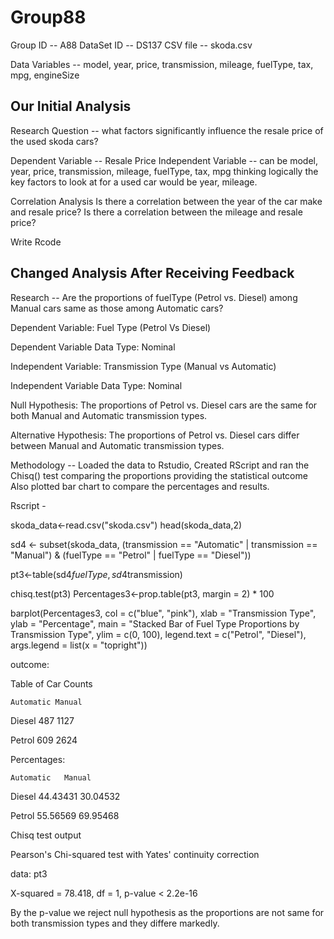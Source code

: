 # Group88

Group ID -- A88
DataSet ID -- DS137
CSV file -- skoda.csv

Data Variables -- model, year, price, transmission, mileage, fuelType, tax, mpg, engineSize





Our Initial Analysis
-----------------------------------------------------------------------------------------------
Research Question -- what factors significantly influence the resale price of the used skoda cars?

Dependent Variable -- Resale Price
Independent Variable -- can be model, year, price, transmission, mileage, fuelType, tax, mpg
thinking logically the key factors to look at for a used car would be year, mileage. 

Correlation Analysis
Is there a correlation between the year of the car make and resale price?
Is there a correlation between the mileage and resale price?

Write Rcode 





Changed Analysis After Receiving Feedback
----------------------------------------------------------------------------------------------------------------------
Research  -- Are the proportions of fuelType (Petrol vs. Diesel) among Manual cars same as those among Automatic cars?

Dependent Variable: Fuel Type (Petrol Vs Diesel)

Dependent Variable Data Type: Nominal

Independent Variable: Transmission Type (Manual vs Automatic)

Independent Variable Data Type: Nominal

Null Hypothesis: The proportions of Petrol vs. Diesel cars are the same for both Manual and Automatic transmission types.

Alternative Hypothesis: The proportions of Petrol vs. Diesel cars differ between Manual and Automatic transmission types.

Methodology -- Loaded the data to Rstudio, Created RScript and ran the Chisq() test comparing the proportions providing the statistical outcome
Also plotted bar chart to compare the percentages and results.

Rscript - 

skoda_data<-read.csv("skoda.csv")
head(skoda_data,2)

sd4 <- subset(skoda_data, 
              (transmission == "Automatic" | transmission == "Manual") & 
                (fuelType == "Petrol" | fuelType == "Diesel"))


pt3<-table(sd4$fuelType, sd4$transmission)

chisq.test(pt3)
Percentages3<-prop.table(pt3, margin = 2) * 100

barplot(Percentages3, 
        col = c("blue", "pink"), 
        xlab = "Transmission Type", 
        ylab = "Percentage", 
        main = "Stacked Bar of Fuel Type Proportions by Transmission Type", 
        ylim = c(0, 100), 
        legend.text = c("Petrol", "Diesel"),
        args.legend = list(x = "topright"))

outcome:

Table of Car Counts
         
	Automatic Manual
  
Diesel       487   1127
  
Petrol       609   2624

Percentages: 

	Automatic   Manual
  
Diesel  44.43431 30.04532
  
Petrol  55.56569 69.95468

Chisq test output

Pearson's Chi-squared test with Yates' continuity correction

data:  pt3

X-squared = 78.418, df = 1, p-value < 2.2e-16

By the p-value we reject null hypothesis as the proportions are not same for both transmission types and they differe markedly.






